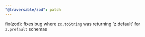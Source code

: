 ```yaml
---
"@traversable/zod": patch
---
```


fix(zod): fixes bug where `zx.toString` was returning 'z.default' for `z.prefault` schemas
